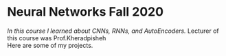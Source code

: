# Neural Networks Fall 2020 <br/>
*In this course I learned about CNNs, RNNs, and AutoEncoders.*
Lecturer of this course was Prof.Kheradpisheh
</br>
Here are some of my projects.
